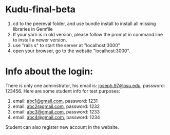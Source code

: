 # Kudu-final-beta

1. cd to the peereval folder, and use bundle install to install all missing libraries in Gemfile
2. If your yarn is in old version, please follow the prompt in command line to install a newer version.
3. use "rails s" to start the server at "localhost:3000"
4. open your browser, go to the website "localhost:3000".

# Info about the login: #
There is only one adminstrator, his email is: joseph.97@osu.edu, password: 123456.
Here are some student info for test purposes:
1. email: abc1@gmail.com, password: 1231
2. email: abc2@gmail.com, password: 1232
3. email: abc3@gmail.com, password: 1233
4. email: abc4@gmail.com, password: 1234

Student can also register new account in the website.

